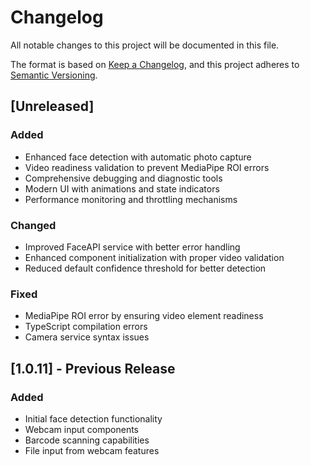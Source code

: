 # Changelog

All notable changes to this project will be documented in this file.

The format is based on [Keep a Changelog](https://keepachangelog.com/en/1.0.0/),
and this project adheres to [Semantic Versioning](https://semver.org/spec/v2.0.0.html).

## [Unreleased]

### Added
- Enhanced face detection with automatic photo capture
- Video readiness validation to prevent MediaPipe ROI errors
- Comprehensive debugging and diagnostic tools
- Modern UI with animations and state indicators
- Performance monitoring and throttling mechanisms

### Changed
- Improved FaceAPI service with better error handling
- Enhanced component initialization with proper video validation
- Reduced default confidence threshold for better detection

### Fixed
- MediaPipe ROI error by ensuring video element readiness
- TypeScript compilation errors
- Camera service syntax issues

## [1.0.11] - Previous Release

### Added
- Initial face detection functionality
- Webcam input components
- Barcode scanning capabilities
- File input from webcam features
